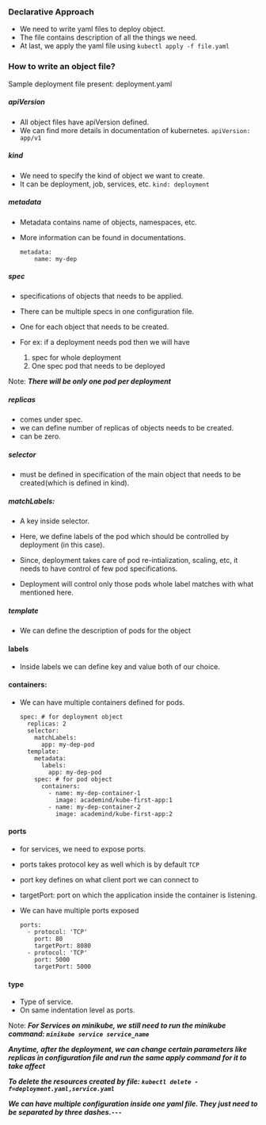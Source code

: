 ### Declarative Approach

- We need to write yaml files to deploy object.
- The file contains description of all the things we need.
- At last, we apply the yaml file using `kubectl apply -f file.yaml`

### How to write an object file?

Sample deployment file present: deployment.yaml

##### apiVersion

- All object files have apiVersion defined.
- We can find more details in documentation of kubernetes.
    `apiVersion: app/v1`

##### kind

- We need to specify the kind of object we want to create.
- It can be deployment, job, services, etc.
    `kind: deployment`

##### metadata

- Metadata contains name of objects, namespaces, etc.
- More information can be found in documentations.

    ```
    metadata:
        name: my-dep
    ```

##### spec

- specifications of objects that needs to be applied.
- There can be multiple specs in one configuration file.

- One for each object that needs to be created.
- For ex: if a deployment needs pod then we will have 
    1. spec for whole deployment
    2. One spec pod that needs to be deployed

Note: ***There will be only one pod per deployment***

##### replicas

- comes under spec.
- we can define number of replicas of objects needs to be created.
- can be zero.

##### selector

- must be defined in specification of the main object that needs to be created(which is defined in kind).

##### matchLabels:

- A key inside selector.
- Here, we define labels of the pod which should be controlled by deployment (in this case).
- Since, deployment takes care of pod re-intialization, scaling, etc, it needs to have control of few pod specifications.

- Deployment will control only those pods whole label matches with what mentioned here.

##### template

- We can define the description of pods for the object


#### labels

- Inside labels we can define key and value both of our choice.

#### containers:

- We can have multiple containers defined for pods.

    ```
    spec: # for deployment object
      replicas: 2
      selector:
        matchLabels:
          app: my-dep-pod
      template:
        metadata:
          labels:
            app: my-dep-pod
        spec: # for pod object
          containers:
            - name: my-dep-container-1
              image: academind/kube-first-app:1 
            - name: my-dep-container-2
              image: academind/kube-first-app:2
    ```

#### ports

- for services, we need to expose ports.
- ports takes protocol key as well which is by default `TCP`
- port key defines on what client port we can connect to
- targetPort: port on which the application inside the container is listening.

- We can have multiple ports exposed

  ```
  ports:
    - protocol: 'TCP'
      port: 80
      targetPort: 8080
    - protocol: 'TCP'
      port: 5000
      targetPort: 5000
  ```

#### type

- Type of service.
- On same indentation level as ports.

Note: ***For Services on minikube, we still need to run the minikube command: `minikube service service_name`***

***Anytime, after the deployment, we can change certain parameters like replicas in configuration file and run the same apply command for it to take affect***

***To delete the resources created by file: `kubectl delete -f=deployment.yaml,service.yaml`***

***We can have multiple configuration inside one yaml file. They just need to be separated by three dashes.`---`***